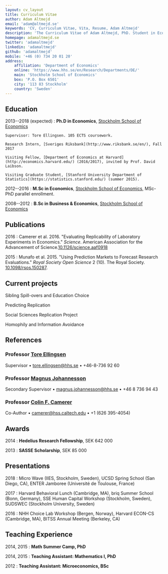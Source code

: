 ```yaml
---
layout: cv_layout
title: Curriculum Vitae
author: Adam Altmejd
email: 'adam@altmejd.se'
keywords: 'CV, Curriculum Vitae, Vita, Resume, Adam Altmejd'
description: 'The Curriculum Vitae of Adam Altmejd, PhD. Student in Economics.'
homepage: adamaltmejd.se
twitter: 'adamaltmejd'
linkedin: 'adamaltmejd'
github: 'adamaltmejd'
mobile: '+46 (0) 734 20 01 20'
address:
    affiliation: 'Department of Economics'
    online: 'https://www.hhs.se/en/Research/Departments/DE/'
    main: 'Stockholm School of Economics'
    box: 'P.O. Box 6501'
    city: '113 83 Stockholm'
    country: 'Sweden'
---
```



## Education

2013--2018 (expected)
:   **Ph.D in Economics**, [Stockholm School of Economics](https://www.hhs.se/en/Education/PhD/economics/)

    Supervisor: Tore Ellingsen. 105 ECTS coursework.

    Research Intern, [Sveriges Riksbank](http://www.riksbank.se/en/), Fall 2017

    Visiting Fellow, [Department of Economics at Harvard](http://economics.harvard.edu/) (2016/2017), invited by Prof. David Laibson.

    Visiting Graduate Student, [Stanford University Department of Statistics](https://statistics.stanford.edu/) (summer 2015).

2012--2016
:   **M.Sc in Economics**, [Stockholm School of Economics](https://www.hhs.se/en/Education/MSc/MECON/), MSc-PhD parallel enrollment.

2008--2012
:   **B.Sc in Business & Economics**, [Stockholm School of Economics](https://www.hhs.se/en/Education/BSc/BE/)

## Publications

2016
:   Camerer et al. 2016. "Evaluating Replicability of Laboratory Experiments in
Economics." _Science_. American Association for the Advancement of
Science.[10.1126/science.aaf0918](https://doi.org/10.1126/science.aaf0918)

2015
:   Munafo et al. 2015. "Using Prediction Markets to Forecast Research
Evaluations." _Royal Society Open Science_ 2 (10). The Royal
Society. [10.1098/rsos.150287](https://doi.org/10.1098/rsos.150287).

## Current projects

Sibling Spill-overs and Education Choice

Predicting Replication

Social Sciences Replication Project

Homophily and Information Avoidance

## References

### Professor [Tore Ellingsen](https://sites.google.com/site/tellingsensse/)

Supervisor • <tore.ellingsen@hhs.se> • +46-8-736 92 60

### Professor [Magnus Johannesson](https://www.hhs.se/en/person/?personid=1981033)

Secondary Supervisor • <magnus.johannesson@hhs.se> • +46 8 736 94 43

### Professor [Colin F. Camerer](http://www.hss.caltech.edu/content/colin-f-camerer)

Co-Author • <camerer@hss.caltech.edu> • +1 (626 395-4054)

## Awards

2014
:   **Hedelius Research Fellowship**, SEK 642 000

2013
:   **SASSE Scholarship**, SEK 85 000

## Presentations

2018
:   Micro Wave (IIES, Stockholm, Sweden), UCSD Spring School (San Diego, CA), ENTER Jamboree (Université de Toulouse, France)

2017
:   Harvard Behavioral Lunch (Cambridge, MA), briq Summer School (Bonn, Germany), SSE Human Capital Workshop (Stockholm, Sweden), SUDSWEC (Stockholm University, Sweden)

2016
:   NHH Choice Lab Workshop (Bergen, Norway), Harvard ECON-CS (Cambridge, MA), BITSS Annual Meeting (Berkeley, CA)

## Teaching Experience

2014, 2015
:   **Math Summer Camp, PhD**

2014, 2015
:   **Teaching Assistant: Mathematics I, PhD**

2012
:   **Teaching Assistant: Microeconomics, BSc**
